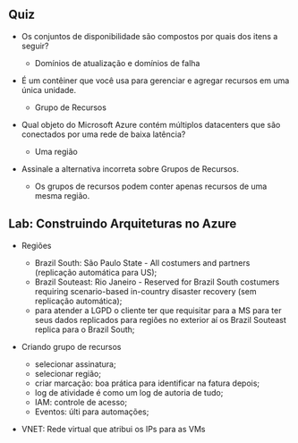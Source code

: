 ## Quiz

- Os conjuntos de disponibilidade são compostos por quais dos itens a seguir?
  - Domínios de atualização e domínios de falha

- É um contêiner que você usa para gerenciar e agregar recursos em uma única unidade.
  - Grupo de Recursos

- Qual objeto do Microsoft Azure contém múltiplos datacenters que são conectados por uma rede de baixa latência?
  - Uma região

- Assinale a alternativa incorreta sobre Grupos de Recursos.
  - Os grupos de recursos podem conter apenas recursos de uma mesma região.

## Lab: Construindo Arquiteturas no Azure

- Regiões
  - Brazil South: São Paulo State - All costumers and partners (replicação automática para US);
  - Brazil Souteast: Rio Janeiro - Reserved for Brazil South costumers requiring scenario-based in-country disaster recovery (sem replicação automática);
  - para atender a LGPD o cliente ter que requisitar para a MS para ter seus dados replicados para regiões no exterior aí os Brazil Souteast replica para o Brazil South;

- Criando grupo de recursos
  - selecionar assinatura;
  - selecionar região;
  - criar marcação: boa prática para identificar na fatura depois;
  - log de atividade é como um log de autoria de tudo;
  - IAM: controle de acesso;
  - Eventos: últi para automações;

- VNET: Rede virtual que atribui os IPs para as VMs
